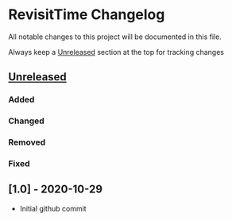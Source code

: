 # RevisitTime Changelog
All notable changes to this project will be documented in this file.

Always keep a [Unreleased] section at the top for tracking changes

## [Unreleased]
### Added
### Changed
### Removed
### Fixed

## [1.0] - 2020-10-29
- Initial github commit

[Unreleased]: https://github.com/nhcrisp/RevisitTime/tree/main

